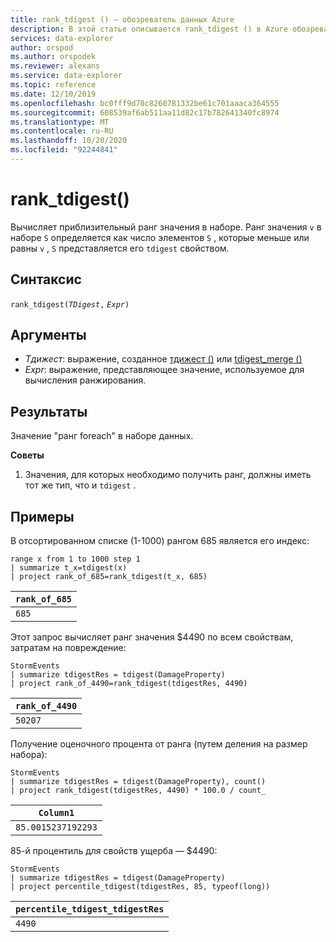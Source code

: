 ```yaml
---
title: rank_tdigest () — обозреватель данных Azure
description: В этой статье описывается rank_tdigest () в Azure обозреватель данных.
services: data-explorer
author: orspod
ms.author: orspodek
ms.reviewer: alexans
ms.service: data-explorer
ms.topic: reference
ms.date: 12/10/2019
ms.openlocfilehash: bc0fff9d70c8260781332be61c701aaaca364555
ms.sourcegitcommit: 608539af6ab511aa11d82c17b782641340fc8974
ms.translationtype: MT
ms.contentlocale: ru-RU
ms.lasthandoff: 10/20/2020
ms.locfileid: "92244841"
---
```

# <a name="rank_tdigest"></a>rank_tdigest()

Вычисляет приблизительный ранг значения в наборе. Ранг значения `v` в наборе `S` определяется как число элементов `S` , которые меньше или равны `v` , `S` представляется его `tdigest` свойством.

## <a name="syntax"></a>Синтаксис

`rank_tdigest(`*`TDigest`*`,` *`Expr`*`)`

## <a name="arguments"></a>Аргументы

* *Тдижест*: выражение, созданное [тдижест ()](tdigest-aggfunction.md) или [tdigest_merge ()](tdigest-merge-aggfunction.md)
* *Expr*: выражение, представляющее значение, используемое для вычисления ранжирования.

## <a name="returns"></a>Результаты

Значение "ранг foreach" в наборе данных.

**Советы**

1) Значения, для которых необходимо получить ранг, должны иметь тот же тип, что и `tdigest` .

## <a name="examples"></a>Примеры

В отсортированном списке (1-1000) рангом 685 является его индекс:

<!-- csl: https://help.kusto.windows.net:443/Samples -->
```kusto
range x from 1 to 1000 step 1
| summarize t_x=tdigest(x)
| project rank_of_685=rank_tdigest(t_x, 685)
```

|`rank_of_685`|
|-------------|
|`685`        |

Этот запрос вычисляет ранг значения $4490 по всем свойствам, затратам на повреждение:

<!-- csl: https://help.kusto.windows.net:443/Samples -->
```kusto
StormEvents
| summarize tdigestRes = tdigest(DamageProperty)
| project rank_of_4490=rank_tdigest(tdigestRes, 4490) 

```

|`rank_of_4490`|
|--------------|
|`50207`       |

Получение оценочного процента от ранга (путем деления на размер набора):

<!-- csl: https://help.kusto.windows.net:443/Samples -->
```kusto
StormEvents
| summarize tdigestRes = tdigest(DamageProperty), count()
| project rank_tdigest(tdigestRes, 4490) * 100.0 / count_

```

|`Column1`         |
|------------------|
|`85.0015237192293`|


85-й процентиль для свойств ущерба — $4490:

<!-- csl: https://help.kusto.windows.net:443/Samples -->
```kusto
StormEvents
| summarize tdigestRes = tdigest(DamageProperty)
| project percentile_tdigest(tdigestRes, 85, typeof(long))

```

|`percentile_tdigest_tdigestRes`|
|-------------------------------|
|`4490`                         |


